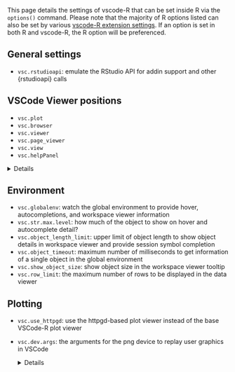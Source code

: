 This page details the settings of vscode-R that can be set inside R via the `options()` command. Please note that the majority of R options listed can also be set by various [vscode-R extension settings](https://github.com/REditorSupport/vscode-R/wiki/Extension-settings). If an option is set in both R and vscode-R, the R option will be preferenced.

## General settings
- `vsc.rstudioapi`: emulate the RStudio API for addin support and other {rstudioapi} calls

## VSCode Viewer positions

- `vsc.plot`
- `vsc.browser`
- `vsc.viewer`
- `vsc.page_viewer`
- `vsc.view`
- `vsc.helpPanel`

<details>
  <summary>Details</summary>
   Available options:

  - `"Two"`
  - `"Active"`
  - `"Beside"`
  - `FALSE`

</details>

## Environment
- `vsc.globalenv`: watch the global environment to provide hover, autocompletions, and workspace viewer information
- `vsc.str.max.level`: how much of the object to show on hover and autocomplete detail?
- `vsc.object_length_limit`: upper limit of object length to show object details in workspace viewer and provide session symbol completion
- `vsc.object_timeout`: maximum number of milliseconds to get information of a single object in the global environment
- `vsc.show_object_size`: show object size in the workspace viewer tooltip
- `vsc.row_limit`: the maximum number of rows to be displayed in the data viewer

## Plotting
- `vsc.use_httpgd`: use the httpgd-based plot viewer instead of the base VSCode-R plot viewer
- `vsc.dev.args`: the arguments for the png device to replay user graphics in VSCode
  <details>
    <summary>Details</summary>
  Available options:

  - `NULL`
  - `list(width = , height = )`

  </details>

